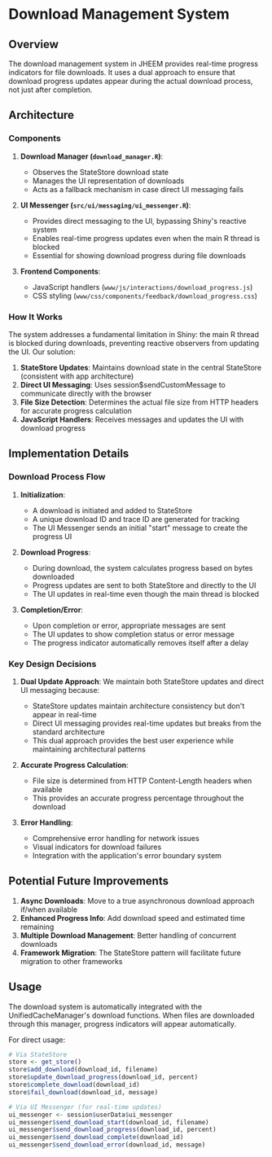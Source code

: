 # Download Management System

## Overview

The download management system in JHEEM provides real-time progress indicators for file downloads. It uses a dual approach to ensure that download progress updates appear during the actual download process, not just after completion.

## Architecture

### Components

1. **Download Manager (`download_manager.R`)**: 
   - Observes the StateStore download state
   - Manages the UI representation of downloads
   - Acts as a fallback mechanism in case direct UI messaging fails

2. **UI Messenger (`src/ui/messaging/ui_messenger.R`)**:
   - Provides direct messaging to the UI, bypassing Shiny's reactive system
   - Enables real-time progress updates even when the main R thread is blocked
   - Essential for showing download progress during file downloads

3. **Frontend Components**:
   - JavaScript handlers (`www/js/interactions/download_progress.js`)
   - CSS styling (`www/css/components/feedback/download_progress.css`)

### How It Works

The system addresses a fundamental limitation in Shiny: the main R thread is blocked during downloads, preventing reactive observers from updating the UI. Our solution:

1. **StateStore Updates**: Maintains download state in the central StateStore (consistent with app architecture)
2. **Direct UI Messaging**: Uses session$sendCustomMessage to communicate directly with the browser
3. **File Size Detection**: Determines the actual file size from HTTP headers for accurate progress calculation
4. **JavaScript Handlers**: Receives messages and updates the UI with download progress

## Implementation Details

### Download Process Flow

1. **Initialization**:
   - A download is initiated and added to StateStore
   - A unique download ID and trace ID are generated for tracking
   - The UI Messenger sends an initial "start" message to create the progress UI

2. **Download Progress**:
   - During download, the system calculates progress based on bytes downloaded
   - Progress updates are sent to both StateStore and directly to the UI
   - The UI updates in real-time even though the main thread is blocked

3. **Completion/Error**:
   - Upon completion or error, appropriate messages are sent
   - The UI updates to show completion status or error message
   - The progress indicator automatically removes itself after a delay

### Key Design Decisions

1. **Dual Update Approach**: We maintain both StateStore updates and direct UI messaging because:
   - StateStore updates maintain architecture consistency but don't appear in real-time
   - Direct UI messaging provides real-time updates but breaks from the standard architecture
   - This dual approach provides the best user experience while maintaining architectural patterns

2. **Accurate Progress Calculation**: 
   - File size is determined from HTTP Content-Length headers when available
   - This provides an accurate progress percentage throughout the download

3. **Error Handling**:
   - Comprehensive error handling for network issues
   - Visual indicators for download failures
   - Integration with the application's error boundary system

## Potential Future Improvements

1. **Async Downloads**: Move to a true asynchronous download approach if/when available
2. **Enhanced Progress Info**: Add download speed and estimated time remaining
3. **Multiple Download Management**: Better handling of concurrent downloads
4. **Framework Migration**: The StateStore pattern will facilitate future migration to other frameworks

## Usage

The download system is automatically integrated with the UnifiedCacheManager's download functions. When files are downloaded through this manager, progress indicators will appear automatically.

For direct usage:

```r
# Via StateStore
store <- get_store()
store$add_download(download_id, filename)
store$update_download_progress(download_id, percent)
store$complete_download(download_id)
store$fail_download(download_id, message)

# Via UI Messenger (for real-time updates)
ui_messenger <- session$userData$ui_messenger
ui_messenger$send_download_start(download_id, filename)
ui_messenger$send_download_progress(download_id, percent)
ui_messenger$send_download_complete(download_id)
ui_messenger$send_download_error(download_id, message)
```
